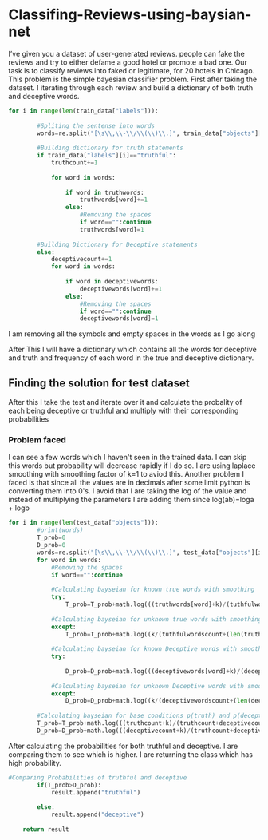 # Classifing-Reviews-using-baysian-net
I’ve given you a dataset of user-generated reviews. people can fake the reviews and try to either defame a good hotel or promote a bad one.
Our task is to classify reviews into faked or legitimate, for 20 hotels in Chicago.
This problem is the simple bayesian classifier problem.
First after taking the dataset. I iterating through each review and build a dictionary of both truth and deceptive words.
```python
for i in range(len(train_data["labels"])):
        
        #Spliting the sentense into words
        words=re.split("[\s\\,\\-\\/\\(\\)\\.]", train_data["objects"][i])
        
        #Building dictionary for truth statements
        if train_data["labels"][i]=="truthful":
            truthcount+=1
            
            for word in words:
                
                if word in truthwords:
                    truthwords[word]+=1
                else:
                    #Removing the spaces
                    if word=="":continue
                    truthwords[word]=1
        
        #Building Dictionary for Deceptive statements            
        else:
            deceptivecount+=1
            for word in words:
                
                if word in deceptivewords:
                    deceptivewords[word]+=1
                else:
                    #Removing the spaces
                    if word=="":continue
                    deceptivewords[word]=1
```
I am removing all the symbols and empty spaces in the words as I go along

After This I will have a dictionary which contains all the words for deceptive and truth and frequency of each word in the true and deceptive dictionary.


## Finding the solution for test dataset
After this I take the test and iterate over it and calculate the probality of each being deceptive or truthful and multiply with their corresponding probabilities
### Problem faced
I can see a few words which I haven't seen in the trained data. I can skip this words but probability will decrease rapidly if I do so. I are using laplace smoothing with smoothing factor of k=1 to aviod this.
Another problem I faced is that since all the values are in decimals after some limit python is converting them into 0's. I avoid that I are taking the log of the value and instead of multiplying the parameters I are adding them since log(ab)=loga + logb  
```python
for i in range(len(test_data["objects"])):
        #print(words)
        T_prob=0
        D_prob=0
        words=re.split("[\s\\,\\-\\/\\(\\)\\.]", test_data["objects"][i])
        for word in words:
            #Removing the spaces 
            if word=="":continue
            
            #Calculating bayseian for known true words with smoothing 
            try:
                T_prob=T_prob+math.log(((truthwords[word]+k)/(tuthfulwordscount+(len(truthwords)*k))))
            
            #Calculating bayseian for unknown true words with smoothing  
            except:
                T_prob=T_prob+math.log((k/(tuthfulwordscount+(len(truthwords)*k))))
            
            #Calculating bayseian for known Deceptive words with smoothing   
            try:
                 
                D_prob=D_prob+math.log(((deceptivewords[word]+k)/(deceptivewordscount+(len(deceptivewords)*k))))
            
            #Calculating bayseian for unknown Deceptive words with smoothing     
            except:
                D_prob=D_prob+math.log((k/(deceptivewordscount+(len(deceptivewords)*k))))
        
        #Calculating bayseian for base conditions p(truth) and p(deceptive)        
        T_prob=T_prob+math.log(((truthcount+k)/(truthcount+deceptivecount+(2*k))))
        D_prob=D_prob+math.log(((deceptivecount+k)/(truthcount+deceptivecount+(2*k))))

```

After calculating the probabilities for both truthful and deceptive. I are comparing them to see which is higher. I are returning the class which has high probability.
```python
#Comparing Probabilities of truthful and deceptive 
        if(T_prob>D_prob):
            result.append("truthful")
            
        else:
            result.append("deceptive")
            
    return result
    

```

